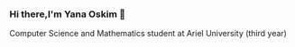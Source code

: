 ### Hi there,I'm Yana Oskim 👋
Computer Science and Mathematics student at Ariel University (third year)

<!--
**YanaOsk/YanaOsk** is a ✨ _special_ ✨ repository because its `README.md` (this file) appears on your GitHub profile.

Here are some ideas to get you started:

- 🔭 I’m currently working on my OOP couese
- 🌱 I’m currently learning Java, Python, C, C++,SQL
- 📫 How to reach me: ...[Gmail](https://mail.google.com/mail/u/0/#inbox)

-->
